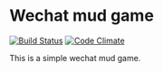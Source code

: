 # Wechat mud game

[![Build Status](https://travis-ci.org/shuieryin/wechat_mud.svg?style=flat-square)](https://travis-ci.org/shuieryin/wechat_mud)
[![Code Climate](http://img.shields.io/badge/code_climate-Erlang_18.1-brightgreen.svg?style=flat-square)](https://travis-ci.org/shuieryin/wechat_mud)

This is a simple wechat mud game.
